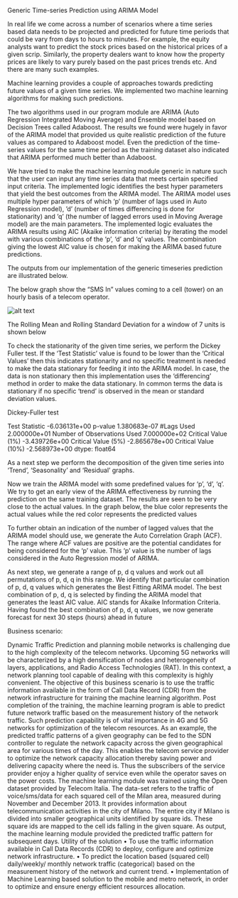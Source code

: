Generic Time-series Prediction using ARIMA Model

In real life we come across a number of scenarios where a time series based data needs to be projected and predicted for future time periods that could be vary from days to hours to minutes. For example, the equity analysts want to predict the stock prices based on the historical prices of a given scrip. Similarly, the property dealers want to know how the property prices are likely to vary purely based on the past prices trends etc. And there are many such examples.

Machine learning provides a couple of approaches towards predicting future values of a given time series. We implemented two machine learning algorithms for making such predictions. 

The two algorithms used in our program module are ARIMA (Auto Regression Integrated Moving Average) and Ensemble model based on Decision Trees called Adaboost. The results we found were hugely in favor of the ARIMA model that provided us quite realistic prediction of the future values as compared to Adaboost model. Even the prediction of the time-series values for the same time period as the training dataset also indicated that ARIMA performed much better than Adaboost.

We have tried to make the machine learning module generic in nature such that the user can input any time series data that meets certain specified input criteria. The implemented logic identifies the best hyper parameters that yield the best outcomes from the ARIMA model. The ARIMA model uses multiple hyper parameters of which ‘p’ (number of lags used in Auto Regression model), ’d’ (number of times differencing is done for stationarity) and ’q’ (the number of lagged errors used in Moving Average model) are the main parameters. The implemented logic evaluates the ARIMA results using AIC (Akaike information criteria) by iterating the model with various combinations of the ‘p’, ‘d’ and ‘q’ values. The combination giving the lowest AIC value is chosen for making the ARIMA based future predictions.

The outputs from our implementation of the generic timeseries prediction are illustrated below.

The below graph show the “SMS In” values coming to a cell (tower) on an hourly basis of a telecom operator. 

 ![alt text](https://raw.githubusercontent.com/username/projectname/branch/path/to/img.png)


The Rolling Mean and Rolling Standard Deviation for a window of 7 units is shown below

 


To check the stationarity of the given time series, we perform the Dickey Fuller test. If the ‘Test Statistic’ value is found to be lower than the ‘Critical Values’ then this indicates stationarity and no specific treatment is needed to make the data stationary for feeding it into the ARIMA model. In case, the data is non stationary then this implementation uses the ‘differencing’ method in order to make the data stationary. In common terms the data is stationary if no specific ‘trend’ is observed in the mean or standard deviation values.

Dickey-Fuller test

Test Statistic                -6.036131e+00
p-value                        1.380683e-07
#Lags Used                     2.000000e+01
Number of Observations Used    7.000000e+02
Critical Value (1%)           -3.439726e+00
Critical Value (5%)           -2.865678e+00
Critical Value (10%)          -2.568973e+00
dtype: float64


As a next step we perform the decomposition of the given time series into ‘Trend’, ‘Seasonality’ and ‘Residual’ graphs.

 

Now we train the ARIMA model with some predefined values for ‘p’, ‘d’, ‘q’. We try to get an early view of the ARIMA effectiveness by running the prediction on the same training dataset. The results are seen to be very close to the actual values. In the graph below, the blue color represents the actual values while the red color represents the predicted values
 

To further obtain an indication of the number of lagged values that the ARIMA model should use, we generate the Auto Correlation Graph (ACF). The range where ACF values are positive are the potential candidates for being considered for the ‘p’ value. This ‘p’ value is the number of lags considered in the Auto Regression model of ARIMA.

 
As next step, we generate a range of p, d q values and work out all permutations of p, d, q in this range. We identify that particular combination of p, d, q values which generates the Best Fitting ARIMA model. The best combination of p, d, q is selected by finding the ARIMA model that generates the least AIC value. AIC stands for Akaike Information Criteria. 
Having found the best combination of p, d, q values, we now generate forecast for next 30 steps (hours) ahead in future
 



Business scenario:

Dynamic Traffic Prediction and planning mobile networks is challenging due to the high complexity of the telecom networks. Upcoming 5G networks will be characterized by a high densification of nodes and heterogeneity of layers, applications, and Radio Access Technologies (RAT). In this context, a network planning tool capable of dealing with this complexity is highly convenient.
The objective of this business scenario is to use the traffic information available in the form of Call Data Record (CDR) from the network infrastructure for training the machine learning algorithm. Post completion of the training, the machine learning program is able to predict future network traffic based on the measurement history of the network traffic. 
Such prediction capability is of vital importance in 4G and 5G networks for optimization of the telecom resources. As an example, the predicted traffic patterns of a given geography can be fed to the SDN controller to regulate the network capacity across the given geographical area for various times of the day. This enables the telecom service provider to optimize the network capacity allocation thereby saving power and delivering capacity where the need is. Thus the subscribers of the service provider enjoy a higher quality of service even while the operator saves on the power costs.
The machine learning module was trained using the Open dataset provided by Telecom Italia. The data-set refers to the traffic of voice/sms/data for each squared cell of the Milan area, measured during November and December 2013. It provides information about telecommunication activities in the city of Milano. The entire city if Milano is divided into smaller geographical units identified by square ids. These square ids are mapped to the cell ids falling in the given square. As output, the machine learning module provided the predicted traffic pattern for subsequent days. 
Utility of the solution
•	To use the traffic information available in Call Data Records (CDR) to deploy, configure and optimize network infrastructure.
•	To predict the location based (squared cell) daily/weekly/ monthly network traffic (categorical) based on the measurement history of the network and current trend.
•	Implementation of Machine Learning based solution to the mobile and metro network, in order to optimize and ensure energy efficient resources allocation. 
